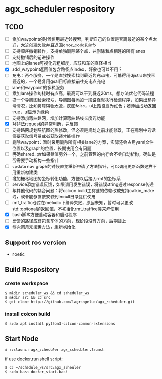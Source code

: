 # agx_scheduler respository
## TODO
- [ ] 添加waypoint的时候使用最近邻搜索，判断自己的位置是否离最近的某个点太近，太近创建失败并且返回error_code和info
- [ ] 支持顺序撤销操作，支持单独删除某个点，并删除和点相连的所有lanes
- [ ] 支持撤销后的前进操作
- [ ] 地图上的lanes可视化的粗细度，应该和车的直径相当
- [x] add_waypoint返回值包含路径点index，好像也可以不用？
- [ ] 充电：两个服务，一个是直接搜索找到最近的充点电，可能得用djistra来搜索最近的，一个是复用goal目标直接前往充电点充电
- [ ] lane和waypoint的多种服务
- [ ] 添加lane操作的耗时有点高，最高可以干到将近20ms，想办法优化代码流程
- [ ] 搞一个导航图检索模块，导航图每添加一段路径就执行检测程序，如果出现异常情况，比如离障碍物太近，反回false，ui上路径变为红色；若添加成功返回true，ui显示为绿色
- [ ] 支持添加弯曲路网，增加计算弯曲路线长度的功能
- [x] 对非法request的异常判断，并反馈
- [ ] 支持路网规划导航图的热修改，但必须是规划之前才能修改，正在规划中的话需要获取信号量或者获取锁才能操作
- [ ] 删除waypoint：暂时采用删除所有相关lane的方案，实际还会占用yaml文件位置以及graph的位置，长期使用会有问题
- [ ] 明确shared_ptr如果赋值另外一个，之前管理的内存会不会自动析构，确认是否需要手动析构一些指针
- [ ] update nav graph的时候直接重新申请了方法指针，可以调用更新函数这样不用重新构建类
- [ ] 增加栅格地图的坐标转化功能，方便以后接入rmf的坐标系
- [ ] service添加错误反馈，如果调用发生错误，将错误string通过response传递
- [ ] 与其他代码的耦合问题：将colcon build工具链的依赖改成支持catkin_make的，或者能够直接安装到install目录提供使用
- [ ] rmf_traffic仓库在melodic下编译失败，原因未知，暂时可以更改std::optional的返回值，不初始化rmf_traffice类来解使用
- [x] bash脚本方便启动容器和启动程序
- [ ] 反馈的路径应该包含车体的方向，现阶段没有方向，后期加上
- [x] 每次调用完搜索方法，重新初始化

## Support ros version
- noetic

## Build Respository
### create workspace
```shell
$ mkdir scheduler_ws && cd scheduler_ws
$ mkdir src && cd src
$ git clone https://github.com/lagrangeluo/agx_scheduler.git
```
### install colcon build
```shell
$ sudo apt install python3-colcon-common-extensions
```
## Start Node

```shell
$ roslaunch agx_scheduler agx_scheduler.launch
```
if use docker,run shell script:
```shell
$ cd ~/schedule_ws/src/agx_scheuler
$ sudo bash docker_start.bash
```